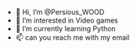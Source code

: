 - 👋 Hi, I’m @Persious_WOOD
- 👀 I’m interested in Video games
- 🌱 I’m currently learning Python
- 📫 can you reach me with my email

<!---
IliaMrg/IliaMrg is a ✨ special ✨ repository because its `README.md` (this file) appears on your GitHub profile.
You can click the Preview link to take a look at your changes.
--->
